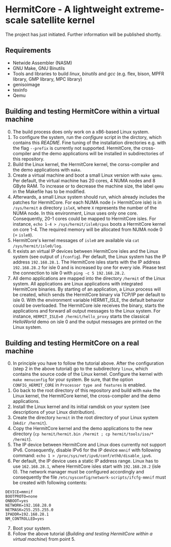 # HermitCore - A lightweight extreme-scale satellite kernel

The project has just initiated. Further information will be published shortly.

## Requirements

* Netwide Assembler (NASM)
* GNU Make, GNU Binutils
* Tools and libraries to build *linux*, *binutils* and *gcc* (e.g. flex, bison, MPFR library, GMP library, MPC library)
* genisoimage
* texinfo
* Qemu

## Building and testing HermitCore within a virtual machine

0. The build process does only work on a x86-based Linux system.
1. To configure the system, run the *configure* script in the dirctory, which contains this *README*. Fine tuning of the installation directories e.g. with the flag `--prefix` is currently not supported. HermitCore, the cross-compiler and the demo applications will be installed in subdirectories of this repository.
2. Build the Linux kernel, the HermitCore kernel, the corss-compiler and the demo applications with `make`.
3. Create a virtual machine and boot a small Linux version with `make qemu`. Per default, the virtual machine has 20 cores, 4 NUMA nodes and 8 GByte RAM. To increase or to decrease the machine size, the label `qemu` in the Makefile has to be modified.
4. Afterwards, a small Linux system should run, which already includes the patches for HermitCore. For each NUMA node (= HermitCore isle) is in `/sys/hermit` a directory `isleX`, where `X` represents the number of the NUMA node. In this environment, Linux uses only one core. Consequently, 20-1 cores could be mapped to HermitCore isles. For instance, `echo 1-4 > /sys/hermit/isle0/cpus` boots a HermitCore kernel on core 1-4. The required memory will be allocated from NUMA node 0 (= `isle0`).
5. HermitCore's kernel messages of `isle0` are available via `cat /sys/hermit/isle0/log`.
6. It exists an virtual IP devices between HermitCore isles and the Linux system (see output of `ifconfig`). Per default, the Linux system has the IP address `192.168.28.1`. The HermitCore isles starts with the IP address `192.168.28.2` for isle 0 and is increased by one for every isle. Please test the connection to isle 0 with `ping -c 5 192.168.28.2`.
7. All demo applications are mapped into the directory `/hermit` of the Linux system. All applications are Linux applications with integrated HermitCore binaries. By starting of an application, a Linux process will be created, which sends the HermitCore binary via TCP/IP per default to isle 0. With the environment variable HERMIT_ISLE, the default behavior could be overloaded. The HermitCore isle receives the binary, starts the applications and forward all output messages to the Linux system. For instance, `HERMIT_ISLE=0 /hermit/hello_proxy` starts the classical *HelloWorld* demo on isle 0 and the output messages are printed on the Linux system.

## Building and testing HermitCore on a real machine

0. In principle you have to follow the tutorial above. After the configuration (step 2 in the above tutorial) go to the subdirectory `linux`, which contains the source code of the Linux kernel. Configure the kernel with `make menuconfig` for your system. Be sure, that the option `CONFIG_HERMIT_CORE` in `Processor type and features` is enabled.
1. Go back to the root directory of this repository and build with `make` the Linux kernel, the HermitCore kernel, the cross-compiler and the demo applications.
2. Install the Linux kernel and its initial ramdisk on your system (see descriptions of your Linux distribution).
3. Create the directory `hermit` in the root directory of your Linux system (`mkdir /hermit`).
4. Copy the HermitCore kernel and the demo applications to the new directory (`cp hermit/hermit.bin /hermit ; cp hermit/tools/iso/* /hermit`).
5. The IP device between HermitCore and Linux does currently not support IPv6. Consequently, disable IPv6 for the IP device `mmnif` with following command: `echo 1 > /proc/sys/net/ipv6/conf/eth0/disable_ipv6`.
6. Per default, the IP device uses a static IP address range. Linux has to use `162.168.28.1`, where HermitCore isles start with `192.168.28.2` (isle 0). The network manager must be configured accordingly and consequently the file `/etc/sysconfig/network-scripts/ifcfg-mmnif` must be created with following contents:
```
DEVICE=mmnif
BOOTPROTO=none
ONBOOT=yes
NETWORK=192.168.28.0
NETMASK=255.255.255.0
IPADDR=192.168.28.1
NM_CONTROLLED=yes
```
7. Boot your system.
8. Follow the above tutorial (*Building and testing HermitCore within a virtual machine*) from point 5.
